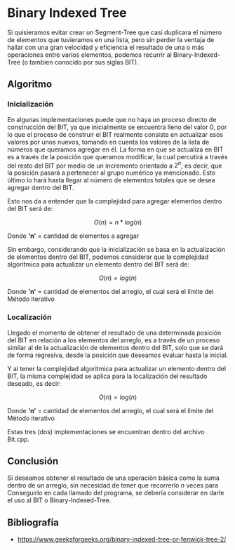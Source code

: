 # Binary Indexed Tree

Si quisieramos evitar crear un Segment-Tree que casi duplicara el número de elementos que tuvieramos en una lista, pero sin perder la ventaja de hallar con una gran velocidad y eficiencia el resultado de una o más operaciones entre varios elementos, podemos recurrir al Binary-Indexed-Tree (o tambien conocido por sus siglas BIT).

## Algoritmo

### Inicialización

En algunas implementaciones puede que no haya un proceso directo de construcción del BIT, ya que inicialmente se encuentra lleno del valor 0, por lo que el proceso de construir el BIT realmente consiste en actualizar esos valores por unos nuevos, tomando en cuenta los valores de la lista de números que queramos agregar en él. La forma en que se actualiza en BIT es a través de la posición que queramos modificar, la cual percutirá a través del resto del BIT por medio de un incremento orientado a $2^n$, es decir, que la posición pasará a pertenecer al grupo numérico ya mencionado. Esto último lo hará hasta llegar al número de elementos totales que se desea agregar dentro del BIT.

Esto nos da a entender que la complejidad para agregar elementos dentro del BIT será de:

$$O(n) = n*log(n)$$

Donde **'n'** = cantidad de elementos a agregar

Sin embargo, considerando que la inicialización se basa en la actualización de elementos dentro del BIT, podemos considerar que la complejidad algoritmica para actualizar un elemento dentro del BIT será de:

$$O(n) = log(n)$$

Donde **'n'** = cantidad de elementos del arreglo, el cual será el límite del Método iterativo

### Localización

Llegado el momento de obtener el resultado de una determinada posición del BIT en relación a los elementos del arreglo, es a través de un proceso similar al de la actualización de elementos dentro del BIT, solo que se dará de forma regresiva, desde la posición que deseamos evaluar hasta la inicial.

Y al tener la complejidad algoritmica para actualizar un elemento dentro del BIT, la misma complejidad se aplica para la localización del resultado deseado, es decir:

$$O(n) = log(n)$$

Donde **'n'** = cantidad de elementos del arreglo, el cual será el límite del Método iterativo

Estas tres (dos) implementaciones se encuentran dentro del archivo Bit.cpp.

## Conclusión

Si deseamos obtener el resultado de una operación básica como la suma dentro de un arreglo, sin necesidad de tener que recorrerlo $n$ veces para Conseguirlo en cada llamado del programa, se debería considerar en darle el uso al BIT o Binary-Indexed-Tree.

## Bibliografía

* https://www.geeksforgeeks.org/binary-indexed-tree-or-fenwick-tree-2/
